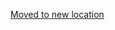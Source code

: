 [Moved to new location](https://github.com/DataTalksClub/machine-learning-zoomcamp/blob/master/07-bentoml-production/05-high-performance.md)